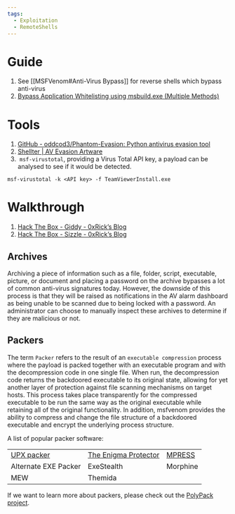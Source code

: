 ```yaml
---
tags:
  - Exploitation
  - RemoteShells
---
```

# Guide

1. See [[MSFVenom#Anti-Virus Bypass]] for reverse shells which bypass anti-virus
2. [Bypass Application Whitelisting using msbuild.exe (Multiple Methods)](https://www.linkedin.com/pulse/bypass-application-whitelisting-using-msbuildexe-multiple-aarti-singh)

# Tools

1. [GitHub - oddcod3/Phantom-Evasion: Python antivirus evasion tool](https://github.com/oddcod3/Phantom-Evasion)
2. [Shellter | AV Evasion Artware](https://www.shellterproject.com/)
3.  `msf-virustotal`, providing a Virus Total API key, a payload can be analysed to see if it would be detected.

```shell-session
msf-virustotal -k <API key> -f TeamViewerInstall.exe
```

# Walkthrough

1. [Hack The Box - Giddy - 0xRick’s Blog](https://0xrick.github.io/hack-the-box/giddy/)
2. [Hack The Box - Sizzle - 0xRick’s Blog](https://0xrick.github.io/hack-the-box/sizzle/) 
## Archives

Archiving a piece of information such as a file, folder, script, executable, picture, or document and placing a password on the archive bypasses a lot of common anti-virus signatures today. However, the downside of this process is that they will be raised as notifications in the AV alarm dashboard as being unable to be scanned due to being locked with a password. An administrator can choose to manually inspect these archives to determine if they are malicious or not.

## Packers

The term `Packer` refers to the result of an `executable compression` process where the payload is packed together with an executable program and with the decompression code in one single file. When run, the decompression code returns the backdoored executable to its original state, allowing for yet another layer of protection against file scanning mechanisms on target hosts. This process takes place transparently for the compressed executable to be run the same way as the original executable while retaining all of the original functionality. In addition, msfvenom provides the ability to compress and change the file structure of a backdoored executable and encrypt the underlying process structure.

A list of popular packer software:

||||
|---|---|---|
|[UPX packer](https://upx.github.io/)|[The Enigma Protector](https://enigmaprotector.com/)|[MPRESS](https://www.matcode.com/mpress.htm)|
|Alternate EXE Packer|ExeStealth|Morphine|
|MEW|Themida||

If we want to learn more about packers, please check out the [PolyPack project](https://jon.oberheide.org/files/woot09-polypack.pdf).